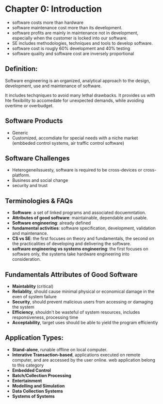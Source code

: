 # Chapter 0: Introduction

- software costs more than hardware
- software maintenance cost more than its development.
- software profits are mainly in maintenance not in development, especially when the customer is locked into our software.
- SE includes methodologies, techniques and tools to develop software.
- software cost is rougly 60% development and 40% testing
- software quality and software cost are inversely proportional

## Definition:
Software engineering is an organized, analytical approach to the design, development, use and maintenance of software.

It includes techqniques to avoid many lethal drawbacks. It provides us with hte flexibility to accomedate for unexpected demands, while avoiding overtime or overbudget.

## Software Products
- Generic
- Customized, accomdiate for special needs with a niche market (embbeded control systems, air traffic control software)

## Software Challenges
- HeterogeneiIssuesty, software is required to be cross-devices or cross-platform.
- Business and social change
- security and trust

## Terminologies & FAQs
- **Software**: a set of linked programs and associated docuemntation.
- **Attributes of good software**: maintainable, dependable and usable.
- **Software engineering**: already defined
- **fundamental activities**: software specification, development, validation and maintenance.
- **CS vs SE**: the first focuses on theory and fundamentals, the second on the practicalities of developing and delivering the software.
- **software engineering vs systems engineering**: the first focuses on software only, the systems take hardware engineering into consideration.

## Fundamentals Attributes of Good Software
- **Maintablity** (critical)
- **Reliablity**, should cause minimal physical or economical damage in the even of system failure
- **Security**, should prevent malicious users from accessing or damaging the system
- **Efficiency**, shouldn't be wasteful of system resources, includes responsiveness, processing time
- **Acceptability**, target uses should be able to yield the program efficiently

## Application Types:
- **Stand-alone**, runable offline on local computer.
- **Interative Transaction-based**, applications executed on remote computer, and are accessed by the user online. web application belong to this category
- **Embedded Control**
- **Batch/Collection Processing**
- **Entertainment**
- **Modelling and Simulation**
- **Data Collection Systems**
- **Systems of Systems**